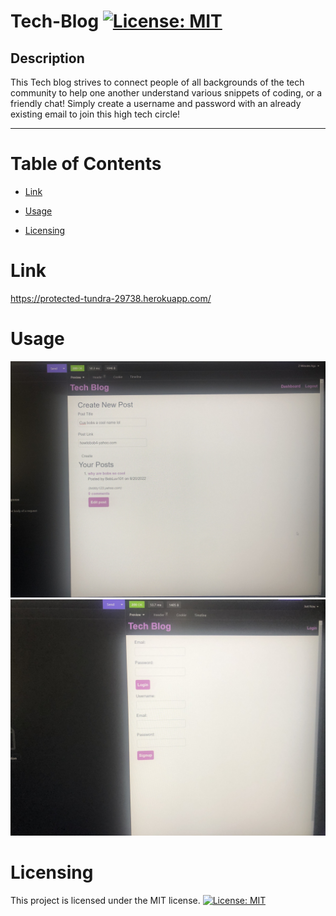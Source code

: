 # Tech-Blog               [![License: MIT](https://img.shields.io/badge/License-MIT-yellow.svg)](https://opensource.org/licenses/MIT)

## Description
This Tech blog strives to connect people of all backgrounds of the tech community to help one another understand various snippets of coding, or a friendly chat! Simply create a username and password with an already existing email to join this high tech circle!

---
  # Table of Contents
  * [Link](#link)

  * [Usage](#usage)

  * [Licensing](#licensing)

  # Link
    
https://protected-tundra-29738.herokuapp.com/

  # Usage
 
 ![splash-page](./images/IMG_3012.JPG)
 ![splash-page](./images/IMG_3015.JPG)

    
  # Licensing 
  This project is licensed under the MIT license.
[![License: MIT](https://img.shields.io/badge/License-MIT-yellow.svg)](https://opensource.org/licenses/MIT)
